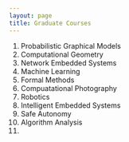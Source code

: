 ```yaml
---
layout: page
title: Graduate Courses
---
```


<ol>
<li> Probabilistic Graphical Models</li>
  <li> Computational Geometry</li>
  <li> Network Embedded Systems</li>
  <li> Machine Learning</li>
  <li> Formal Methods</li>
  <li> Compuatational Photography</li>
  <li> Robotics</li>
  <li> Intelligent Embedded Systems</li>
  <li> Safe Autonomy</li>
  <li> Algorithm Analysis<li>
</ol>
